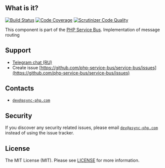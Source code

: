 ## What is it?
[![Build Status](https://travis-ci.org/php-service-bus/messages-router.svg?branch=v3.0)](https://travis-ci.org/php-service-bus/messages-router)
[![Code Coverage](https://scrutinizer-ci.com/g/php-service-bus/messages-router/badges/coverage.png?b=v3.0)](https://scrutinizer-ci.com/g/php-service-bus/messages-router/?branch=v3.0)
[![Scrutinizer Code Quality](https://scrutinizer-ci.com/g/php-service-bus/messages-router/badges/quality-score.png?b=v3.0)](https://scrutinizer-ci.com/g/php-service-bus/messages-router/?branch=v3.0)

This component is part of the [PHP Service Bus](https://github.com/php-service-bus/service-bus). Implementation of message routing

## Support
* [Telegram chat (RU)](https://t.me/php_service_bus)
* Create issue [https://github.com/php-service-bus/service-bus/issues](https://github.com/php-service-bus/service-bus/issues)

## Contacts
* [`dev@async-php.com`](mailto:dev@async-php.com)

## Security

If you discover any security related issues, please email [`dev@async-php.com`](mailto:dev@async-php.com) instead of using the issue tracker.

## License

The MIT License (MIT). Please see [LICENSE](LICENSE) for more information.
